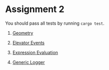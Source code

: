 # Assignment 2

You should pass all tests by running `cargo test`.

1. [Geometry](./geometry)

2. [Elevator Events](./elevator-events)

3. [Expression Evaluation](./expression-evaluation)

4. [Generic Logger](./generic-logger) 
